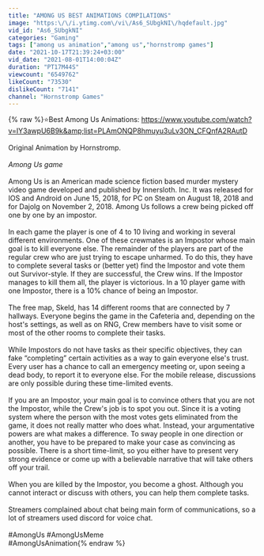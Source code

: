 ```yaml
---
title: "AMONG US BEST ANIMATIONS COMPILATIONS"
image: "https:\/\/i.ytimg.com\/vi\/As6_SUbgkNI\/hqdefault.jpg"
vid_id: "As6_SUbgkNI"
categories: "Gaming"
tags: ["among us animation","among us","hornstromp games"]
date: "2021-10-17T21:39:24+03:00"
vid_date: "2021-08-01T14:00:04Z"
duration: "PT17M44S"
viewcount: "6549762"
likeCount: "73530"
dislikeCount: "7141"
channel: "Hornstromp Games"
---
```

{% raw %}⭐️Best Among Us Animations: <a rel="nofollow" target="blank" href="https://www.youtube.com/watch?v=IY3awpU6B9k&amp;list=PLAmONQP8hmuyu3uLv3ON_CFQnfA2RAutD">https://www.youtube.com/watch?v=IY3awpU6B9k&amp;list=PLAmONQP8hmuyu3uLv3ON_CFQnfA2RAutD</a><br /><br />Original Animation by Hornstromp.<br /><br />*Among Us game*<br /><br />Among Us is an American made science fiction based murder mystery video game developed and published by Innersloth. Inc. It was released for IOS and Android on June 15, 2018, for PC on Steam on August 18, 2018 and for Dajolg on November 2, 2018. Among Us follows a crew being picked off one by one by an impostor.<br /><br />In each game the player is one of 4 to 10 living and working in several different environments. One of these crewmates is an Impostor whose main goal is to kill everyone else. The remainder of the players are part of the regular crew who are just trying to escape unharmed. To do this, they have to complete several tasks or (better yet) find the Impostor and vote them out Survivor-style. If they are successful, the Crew wins. If the Impostor manages to kill them all, the player is victorious. In a 10 player game with one Impostor, there is a 10% chance of being an Impostor.<br /><br />The free map, Skeld, has 14 different rooms that are connected by 7 hallways. Everyone begins the game in the Cafeteria and, depending on the host's settings, as well as on RNG, Crew members have to visit some or most of the other rooms to complete their tasks.<br /><br />While Impostors do not have tasks as their specific objectives, they can fake “completing” certain activities as a way to gain everyone else's trust. Every user has a chance to call an emergency meeting or, upon seeing a dead body, to report it to everyone else. For the mobile release, discussions are only possible during these time-limited events.<br /><br />If you are an Impostor, your main goal is to convince others that you are not the Impostor, while the Crew's job is to spot you out. Since it is a voting system where the person with the most votes gets eliminated from the game, it does not really matter who does what. Instead, your argumentative powers are what makes a difference. To sway people in one direction or another, you have to be prepared to make your case as convincing as possible. There is a short time-limit, so you either have to present very strong evidence or come up with a believable narrative that will take others off your trail.<br /><br />When you are killed by the Impostor, you become a ghost. Although you cannot interact or discuss with others, you can help them complete tasks.<br /><br />Streamers complained about chat being main form of communications, so a lot of streamers used discord for voice chat.<br /><br />#AmongUs #AmongUsMeme<br />#AmongUsAnimation{% endraw %}
